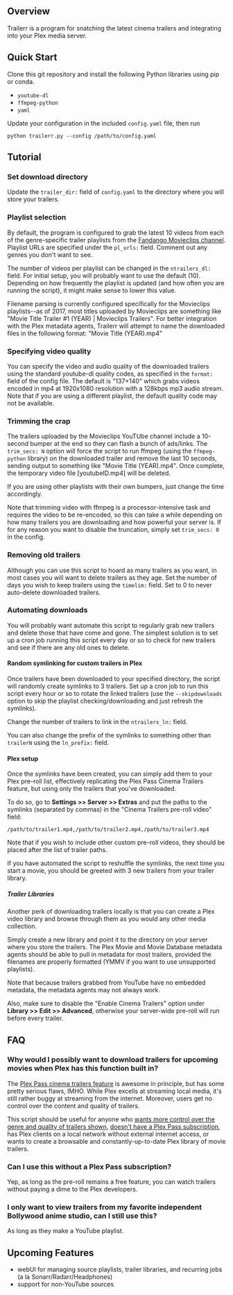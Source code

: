 ## Overview

Trailerr is a program for snatching the latest cinema trailers and integrating into your Plex media server.

## Quick Start

Clone this git repository and install the following Python libraries using pip or conda. 

- `youtube-dl`
- `ffmpeg-python`
- `yaml`

Update your configuration in the included `config.yaml` file, then run 

```
python trailerr.py --config /path/to/config.yaml
```

## Tutorial

### Set download directory
Update the `trailer_dir:` field of `config.yaml` to the directory where you will store your trailers.

### Playlist selection
By default, the program is configured to grab the latest 10 videos from each of the genre-specific trailer playlists from the [Fandango Movieclips channel](https://www.youtube.com/user/movieclipsTRAILERS/playlists). Playlist URLs are specified under the `pl_urls:` field. Comment out any genres you don't want to see.

The number of videos per playlist can be changed in the `ntrailers_dl:` field. For initial setup, you will probably want to use the default (10). Depending on how frequently the playlist is updated (and how often you are running the script), it might make sense to lower this value.

Filename parsing is currently configured specifically for the Movieclips playlists--as of 2017, most titles uploaded by Movieclips are something like "Movie Title Trailer #1 (YEAR) | Movieclips Trailers". For better integration with the Plex metadata agents, Trailerr will attempt to name the downloaded files in the following format: "Movie Title (YEAR).mp4"

### Specifying video quality
You can specify the video and audio quality of the downloaded trailers using the standard youtube-dl quality codes, as specified in the `format:` field of the config file. The default is "137+140" which grabs videos encoded in mp4 at 1920x1080 resolution with a 128kbps mp3 audio stream. Note that if you are using a different playlist, the default quality code may not be available.

### Trimming the crap
The trailers uploaded by the Movieclips YouTUbe channel include a 10-second bumper at the end so they can flash a bunch of ads/links. The `trim_secs: N` option will force the script to run ffmpeg (using the `ffmpeg-python` library) on the downloaded trailer and remove the last 10 seconds, sending output to something like "Movie Title (YEAR).mp4". Once complete, the temporary video file [youtubeID.mp4] will be deleted.

If you are using other playlists with their own bumpers, just change the time accordingly.

Note that trimming video with ffmpeg is a processor-intensive task and requires the video to be re-encoded, so this can take a while depending on how many trailers you are downloading and how powerful your server is. If for any reason you want to disable the truncation, simply set `trim_secs: 0` in the config. 

### Removing old trailers
Although you can use this script to hoard as many trailers as you want, in most cases you will want to delete trailers as they age. Set the number of days you wish to keep trailers using the `timelim:` field. Set to 0 to never auto-delete downloaded trailers.

### Automating downloads
You will probably want automate this script to regularly grab new trailers and delete those that have come and gone. The simplest solution is to set up a cron job running this script every day or so to check for new trailers and see if there are any old ones to delete.

#### Random symlinking for custom trailers in Plex
Once trailers have been downloaded to your specified directory, the script will randomly create symlinks to 3 trailers. Set up a cron job to run this script every hour or so to rotate the linked trailers (use the `--skipdownloads` option to skip the playlist checking/downloading and just refresh the symlinks).

Change the number of trailers to link in the `ntrailers_ln:` field. 

You can also change the prefix of the symlinks to something other than `trailerN` using the `ln_prefix:` field.

#### Plex setup
Once the symlinks have been created, you can simply add them to your Plex pre-roll list, effectively replicating the Plex Pass Cinema Trailers feature, but using only the trailers that you've downloaded.

To do so, go to **Settings >> Server >> Extras** and put the paths to the symlinks (separated by commas) in the "Cinema Trailers pre-roll video" field:

`/path/to/trailer1.mp4,/path/to/trailer2.mp4,/path/to/trailer3.mp4`

Note that if you wish to include other custom pre-roll videos, they should be placed after the list of trailer paths.

If you have automated the script to reshuffle the symlinks, the next time you start a movie, you should be greeted with 3 new trailers from your trailer library.

##### Trailer Libraries
Another perk of downloading trailers locally is that you can create a Plex video library and browse through them as you would any other media collection.

Simply create a new library and point it to the directory on your server where you store the trailers. The Plex Movie and Movie Database metadata agents should be able to pull in metadata for most trailers, provided the filenames are properly formatted (YMMV if you want to use unsupported playlists).

Note that because trailers grabbed from YouTube have no embedded metadata, the metadata agents may not always work. 

Also, make sure to disable the "Enable Cinema Trailers" option under **Library >> Edit >> Advanced**, otherwise your server-wide pre-roll will run before every trailer.

## FAQ 

### Why would I possibly want to download trailers for upcoming movies when Plex has this function built in?

The [Plex Pass cinema trailers feature](https://support.plex.tv/articles/202934883-cinema-trailers-extras/) is awesome in principle, but has some pretty serious flaws, IMHO. While Plex excells at streaming local media, it's still rather buggy at streaming from the internet. Moreover, users get no control over the content and quality of trailers.

This script should be useful for anyone who [wants more control over the genre and quality of trailers shown](https://www.reddit.com/r/PleX/comments/87ez9q/better_cinema_trailers/), [doesn't have a Plex Pass subscription](https://www.reddit.com/r/PleX/comments/7ho134/trailers_without_plexpass/), has Plex clients on a local network without external internet access, or wants to create a browsable and constantly-up-to-date Plex library of movie trailers.

### Can I use this without a Plex Pass subscription?

Yep, as long as the pre-roll remains a free feature, you can watch trailers without paying a dime to the Plex developers. 

### I only want to view trailers from my favorite independent Bollywood anime studio, can I still use this?

As long as they make a YouTube playlist.

## Upcoming Features
- webUI for managing source playlists, trailer libraries, and recurring jobs (a la Sonarr/Radarr/Headphones)
- support for non-YouTube sources

